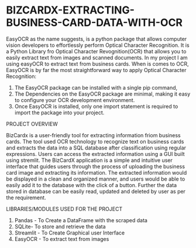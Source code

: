 # BIZCARDX-EXTRACTING-BUSINESS-CARD-DATA-WITH-OCR

EasyOCR as the name suggests, is a python package that allows computer vision developers to effortlessly perform Optical Character Recognition. It is a Python Library fro Optical Character Revognition(OCR) that allows you to easily extract text from images and scanned documents. In my project I am using easyOCR to extract text from business cards.  When is comes to OCR, EasyOCR is by far the most straightforward way to apply
Optical Character Recognition:

  1. The EasyOCR package can be installed with a single pip command,
  2. The Dependencies on the EasyOCR package are minimal, making it easy to configure your OCR development environment.
  3. Once EasyOCR is installed, only one import statement is required to import the package into your project.

PROJECT OVERVIEW

BizCardx is a user-friendly tool for extracting information friom business cards. The tool used OCR technology to recognize text on business cards and extracts the data into a SQL database after classification using regular expressions. Users can access the extracted information using a GUI built using stremlit. The BizCardX application is a simple and intuitive user interface that guides users through the process of uploading the business card image and extracting its information.  The extracted information would be displayed in a clean and organized manner, and users would be able to easily add it to the database with the click of a button.  Further the data stored in database can be easily read, updated and deleted by user as per the requirement.

LIBRARIES/MODULES USED FOR THE PROJECT

  1. Pandas - To Create a DataFrame with the scraped data
  2. SQLite- To store and retrieve the data
  3. Streamlit - To Create Graphical user Interface
  4. EasyOCR - To extract text from images
 
